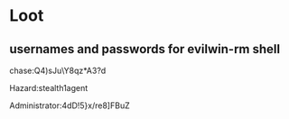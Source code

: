 # Loot
## usernames and passwords for evilwin-rm shell
chase:Q4)sJu\Y8qz*A3?d

Hazard:stealth1agent

Administrator:4dD!5}x/re8]FBuZ
